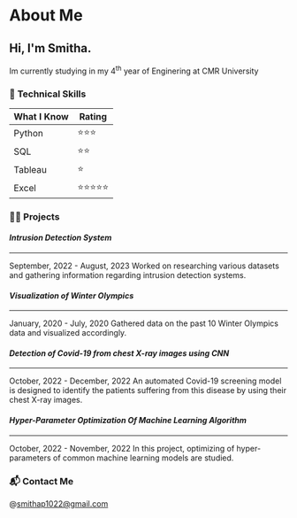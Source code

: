 # About Me
## Hi, I'm Smitha. 
Im currently studying in my 4<sup>th</sup> year of Enginering at CMR University

### 🧰 **Technical Skills** 

  |What I Know   |Rating     |
|---------------|-------------|
|  Python       |⭐⭐⭐     |
|  SQL          |⭐⭐        |
|  Tableau      |⭐          |
|  Excel        |⭐⭐⭐⭐⭐|

### 👩‍💼 **Projects**

####  ***Intrusion Detection System***
  ---
September, 2022 - August, 2023
Worked on researching various datasets and gathering information regarding intrusion detection systems.
 
####  ***Visualization of Winter Olympics***
  ---
January, 2020 - July, 2020
Gathered data on the past 10 Winter Olympics data and visualized accordingly.
  
#### ***Detection of Covid-19 from chest X-ray images using CNN***
  ---
October, 2022 - December, 2022
An automated Covid-19 screening model is designed to identify the patients suffering from this disease by
using their chest X-ray images.

#### ***Hyper-Parameter Optimization Of Machine Learning Algorithm***
---
October, 2022 - November, 2022
In this project, optimizing of hyper-parameters of common machine learning models are studied.


### 📬 **Contact Me** 
@smithap1022@gmail.com









<!---
patil-smitha/patil-smitha is a ✨ special ✨ repository because its `README.md` (this file) appears on your GitHub profile.
You can click the Preview link to take a look at your changes.
--->
